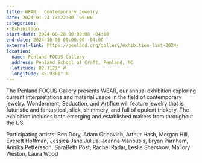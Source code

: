 ```yaml
---
title: WEAR | Contemporary Jewelry
date: 2024-01-24 13:22:00 -05:00
categories:
- Exhibition
start-date: 2024-08-20 00:00:00 -04:00
end-date: 2024-10-05 00:00:00 -04:00
external-link: https://penland.org/gallery/exhibition-list-2024/
location:
  name: Penland FOCUS Gallery
  address: Penland School of Craft, Penland, NC
  latitude: 82.1121° W
  longitude: 35.9301° N
---
```


The Penland FOCUS Gallery presents WEAR, our annual exhibition exploring current interpretations and material usage in the field of contemporary jewelry. Wonderment, Seduction, and Artifice will feature jewelry that is futuristic and fantastical, slick, shimmery, and full of opulent trickery. The exhibition includes both emerging and established makers from throughout the US. 

Participating artists: Ben Dory, Adam Grinovich, Arthur Hash, Morgan Hill, Everett Hoffman, Jessica Jane Julius, Joanna Manousis, Bryan Parnham, Annika Pettersson, SaraBeth Post, Rachel Radar, Leslie Shershow, Mallory Weston, Laura Wood